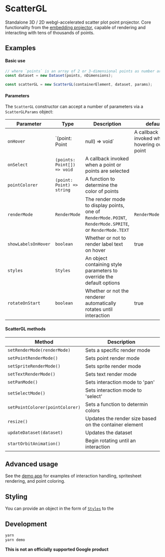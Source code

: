 # ScatterGL

Standalone 3D / 2D webgl-accelerated scatter plot point projector. Core functionality from the [embedding projector](http://projector.tensorflow.org), capable of rendering and interacting with tens of thousands of points.

## Examples

#### Basic use

```javascript
// where `points` is an array of 2 or 3-dimensional points as number arrays.
const dataset = new Dataset(points, nDimensions);

const scatterGL = new ScatterGL(containerElement, dataset, params);
```

#### Parameters

The `ScatterGL` constructor can accept a number of parameters via a `ScatterGLParams` object:

| Parameter           | Type                            | Description                                                                                             | default            |
| ------------------- | ------------------------------- | ------------------------------------------------------------------------------------------------------- | ------------------ |
| `onHover`           | `(point: Point | null) => void` | A callback invoked when hovering over a point                                                           |                    |
| `onSelect`          | `(points: Point[]) => void`     | A callback invoked when a point or points are selected                                                  |                    |
| `pointColorer`      | `(point: Point) => string`      | A function to determine the color of points                                                             |                    |
| `renderMode`        | `RenderMode`                    | The render mode to display points, one of `RenderMode.POINT`, `RenderMode.SPRITE`, or `RenderMode.TEXT` | `RenderMode.POINT` |
| `showLabelsOnHover` | `boolean`                       | Whether or not to render label text on hover                                                            | true               |
| `styles`            | `Styles`                        | An object containing style parameters to override the default options                                   |                    |
| `rotateOnStart`     | `boolean`                       | Whether or not the renderer automatically rotates until interaction                                     | true               |

#### ScatterGL methods

| Method                          | Description                                            |
| ------------------------------- | ------------------------------------------------------ |
| `setRenderMode(renderMode)`     | Sets a specific render mode                            |
| `setPointRenderMode()`          | Sets point render mode                                 |
| `setSpriteRenderMode()`         | Sets sprite render mode                                |
| `setTextRenderMode()`           | Sets text render mode                                  |
| `setPanMode()`                  | Sets interaction mode to 'pan'                         |
| `setSelectMode()`               | Sets interaction mode to 'select'                      |
| `setPointColorer(pointColorer)` | Sets a function to determin colors                     |
| `resize()`                      | Updates the render size based on the container element |
| `updateDataset(dataset)`        | Updates the dataset                                    |
| `startOrbitAnimation()`         | Begin rotating until an interaction                    |

## Advanced usage

See the [demo app](./demo/index.ts) for examples of interaction handling, spritesheet rendering, and point coloring.

## Styling

You can provide an object in the form of [`Styles`](./src/styles.ts) to the

## Development

```bash
yarn
yarn demo
```

**This is not an officially supported Google product**
